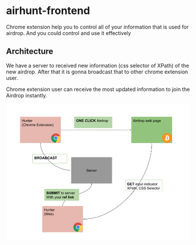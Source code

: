 # airhunt-frontend
Chrome extension help you to control all of your information that is used for airdrop. 
And you could control and use it effectively 

## Architecture
We have a server to received new information (css selector of XPath) of the new airdrop.
After that it is gonna broadcast that to other chrome extension user.

Chrome extension user can receive the most updated information to join the Airdrop instantly.
<div style="text-align:center">
    <img src="resource/airhunt-arch.png" width="500">
</div>
